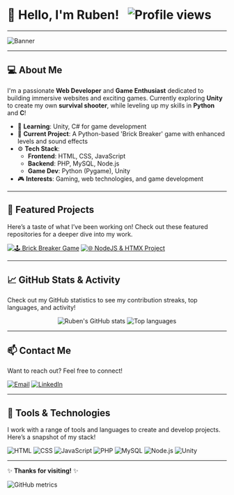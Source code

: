 # 👋 Hello, I'm Ruben! &nbsp; ![Profile views](https://komarev.com/ghpvc/?username=NeXuSS6N&color=blueviolet)

---

![Banner](https://user-images.githubusercontent.com/NeXuSS6N/banner.png)

---

## 💻 About Me
I'm a passionate **Web Developer** and **Game Enthusiast** dedicated to building immersive websites and exciting games. Currently exploring **Unity** to create my own **survival shooter**, while leveling up my skills in **Python** and **C**!

- 🌱 **Learning**: Unity, C# for game development
- 💼 **Current Project**: A Python-based 'Brick Breaker' game with enhanced levels and sound effects
- ⚙️ **Tech Stack**: 
  - **Frontend**: HTML, CSS, JavaScript
  - **Backend**: PHP, MySQL, Node.js
  - **Game Dev**: Python (Pygame), Unity
- 🎮 **Interests**: Gaming, web technologies, and game development

---

## 🚀 Featured Projects
Here’s a taste of what I’ve been working on! Check out these featured repositories for a deeper dive into my work.

[![🕹️ Brick Breaker Game](https://github-readme-stats.vercel.app/api/pin/?username=NeXuSS6N&repo=CassBrickV2&theme=dark)](https://github.com/NeXuSS6N/CassBrickV2)
[![🌐 NodeJS & HTMX Project](https://github-readme-stats.vercel.app/api/pin/?username=NeXuSS6N&repo=Stage-Website&theme=dark)](https://github.com/NeXuSS6N/Stage-Website)

---

## 📈 GitHub Stats & Activity
Check out my GitHub statistics to see my contribution streaks, top languages, and activity!

<p align="center">
  <img src="https://github-readme-stats.vercel.app/api?username=NeXuSS6N&show_icons=true&theme=radical" alt="Ruben's GitHub stats" />
  <img src="https://github-readme-stats.vercel.app/api/top-langs/?username=NeXuSS6N&layout=compact&theme=radical" alt="Top languages" />
</p>

---

## 📫 Contact Me
Want to reach out? Feel free to connect!

[![Email](https://img.shields.io/badge/Email-ruben.penalvez%40gmail.com-red?style=for-the-badge&logo=gmail&logoColor=white)](mailto:ruben.penalvez@gmail.com)
[![LinkedIn](https://img.shields.io/badge/LinkedIn-Connect-blue?style=for-the-badge&logo=linkedin&logoColor=white)](https://www.linkedin.com/in/ruben-penalvez)

---

## 🔧 Tools & Technologies
I work with a range of tools and languages to create and develop projects. Here’s a snapshot of my stack!

![HTML](https://img.shields.io/badge/HTML-orange?style=for-the-badge&logo=html5&logoColor=white)
![CSS](https://img.shields.io/badge/CSS-blue?style=for-the-badge&logo=css3&logoColor=white)
![JavaScript](https://img.shields.io/badge/JavaScript-yellow?style=for-the-badge&logo=javascript&logoColor=white)
![PHP](https://img.shields.io/badge/PHP-purple?style=for-the-badge&logo=php&logoColor=white)
![MySQL](https://img.shields.io/badge/MySQL-blue?style=for-the-badge&logo=mysql&logoColor=white)
![Node.js](https://img.shields.io/badge/Node.js-green?style=for-the-badge&logo=node.js&logoColor=white)
![Unity](https://img.shields.io/badge/Unity-black?style=for-the-badge&logo=unity&logoColor=white)

---

✨ **Thanks for visiting!** ✨

![GitHub metrics](https://metrics.lecoq.io/NeXuSS6N?template=classic&isocalendar=1&languages=1&isocalendar.duration=half-year&languages.ignored=html%2C%20css%2C%20javascript%2C%20php&languages.limit=10&languages.threshold=0%25&languages.colors=github&languages.indepth=false&languages.animated=false&config.timezone=Europe%2FParis)